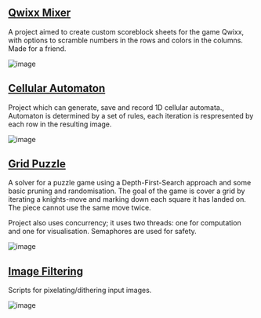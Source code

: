 ## [Qwixx Mixer](https://github.com/TomRoozendaal/processing-projects/tree/master/qwixx_mixer)
A project aimed to create custom scoreblock sheets for the game Qwixx, with options to scramble numbers in the rows and colors in the columns. Made for a friend.

![image](https://github.com/TomRoozendaal/processing-projects/assets/26416575/2fd45f77-d57b-4601-905b-9eb474c8578f)

## [Cellular Automaton](https://github.com/TomRoozendaal/processing-projects/tree/master/cellularAutomata_1D)
Project which can generate, save and record 1D cellular automata.,
Automaton is determined by a set of rules, each iteration is respresented by each row in the resulting image.

![image](https://github.com/TomRoozendaal/processing-projects/assets/26416575/fd7cb205-6c13-4266-8592-9110f1fbdc46)

## [Grid Puzzle](https://github.com/TomRoozendaal/processing-projects/tree/master/gridPuzzle)
A solver for a puzzle game using a Depth-First-Search approach and some basic pruning and randomisation.
The goal of the game is cover a grid by iterating a knights-move and marking down each square it has landed on.
The piece cannot use the same move twice.

Project also uses concurrency; it uses two threads: one for computation and one for visualisation. Semaphores are used for safety. 

![image](https://github.com/TomRoozendaal/processing-projects/assets/26416575/309436f5-608e-4d9b-865f-b3bbda5d6302)

## [Image Filtering](https://github.com/TomRoozendaal/processing-projects/tree/master/imageFiltering)
Scripts for pixelating/dithering input images.

![image](https://github.com/TomRoozendaal/processing-projects/assets/26416575/c2424245-0954-4327-9abf-123d3cdafec3)
